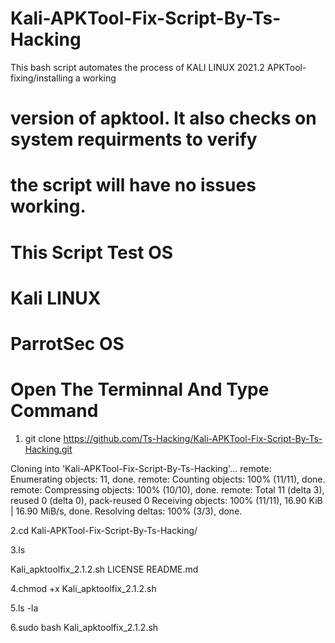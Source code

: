 # Kali-APKTool-Fix-Script-By-Ts-Hacking

This bash script automates the process of KALI LINUX 2021.2 APKTool-fixing/installing a working 
#             version of apktool. It also checks on system requirments to verify
#             the script will have no issues working.
# This Script Test OS
# Kali LINUX
# ParrotSec OS
#              Open The Terminnal And Type Command

1. git clone https://github.com/Ts-Hacking/Kali-APKTool-Fix-Script-By-Ts-Hacking.git

Cloning into 'Kali-APKTool-Fix-Script-By-Ts-Hacking'...
remote: Enumerating objects: 11, done.
remote: Counting objects: 100% (11/11), done.
remote: Compressing objects: 100% (10/10), done.
remote: Total 11 (delta 3), reused 0 (delta 0), pack-reused 0
Receiving objects: 100% (11/11), 16.90 KiB | 16.90 MiB/s, done.
Resolving deltas: 100% (3/3), done.

2.cd Kali-APKTool-Fix-Script-By-Ts-Hacking/

3.ls

Kali_apktoolfix_2.1.2.sh  LICENSE  README.md

4.chmod +x Kali_apktoolfix_2.1.2.sh

5.ls -la

6.sudo bash Kali_apktoolfix_2.1.2.sh


